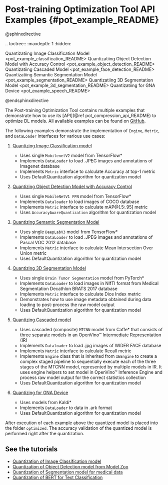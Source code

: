 # Post-training Optimization Tool API Examples {#pot_example_README}

@sphinxdirective

.. toctree::
   :maxdepth: 1
   :hidden:
   
   Quantizatiing Image Classification Model <pot_example_classification_README>
   Quantizatiing Object Detection Model with Accuracy Control  <pot_example_object_detection_README>
   Quantizatiing Cascaded Model <pot_example_face_detection_README>
   Quantizatiing Semantic Segmentation Model <pot_example_segmentation_README>
   Quantizatiing 3D Segmentation Model <pot_example_3d_segmentation_README>
   Quantizatiing for GNA Device <pot_example_speech_README>

@endsphinxdirective

The Post-training Optimization Tool contains multiple examples that demonstrate how to use its [API](@ref pot_compression_api_README) 
to optimize DL models. All available examples can be found on [GitHub](https://github.com/openvinotoolkit/openvino/tree/master/tools/pot/openvino/tools/pot/api/samples).

The following examples demonstrate the implementation of `Engine`, `Metric`, and `DataLoader` interfaces for various use cases:

1. [Quantizing Image Classification model](./classification/README.md)
    - Uses single `MobilenetV2` model from TensorFlow*
    - Implements `DataLoader` to load .JPEG images and annotations of Imagenet database
    - Implements `Metric` interface to calculate Accuracy at top-1 metric
    - Uses DefaultQuantization algorithm for quantization model

2. [Quantizing Object Detection Model with Accuracy Control](./object_detection/README.md)
    - Uses single `MobileNetV1 FPN` model from TensorFlow*
    - Implements `Dataloader` to load images of COCO database
    - Implements `Metric` interface to calculate mAP@[.5:.95] metric
    - Uses `AccuracyAwareQuantization` algorithm for quantization model

3. [Quantizing Semantic Segmentation Model](./segmentation/README.md)
    - Uses single `DeepLabV3` model from TensorFlow*
    - Implements `DataLoader` to load .JPEG images and annotations of Pascal VOC 2012 database
    - Implements `Metric` interface to calculate Mean Intersection Over Union metric
    - Uses DefaultQuantization algorithm for quantization model

4. [Quantizing 3D Segmentation Model](./3d_segmentation/README.md)
    - Uses single `Brain Tumor Segmentation` model from PyTorch*
    - Implements `DataLoader` to load images in NIfTI format from Medical Segmentation Decathlon BRATS 2017 database
    - Implements `Metric` interface to calculate Dice Index metric
    - Demonstrates how to use image metadata obtained during data loading to post-process the raw model output
    - Uses DefaultQuantization algorithm for quantization model

5. [Quantizing Cascaded model](./face_detection/README.md)
    - Uses cascaded (composite) `MTCNN` model from Caffe* that consists of three separate models in an OpenVino&trade; Intermediate Representation (IR)
    - Implements `Dataloader` to load .jpg images of WIDER FACE database
    - Implements `Metric` interface to calculate Recall metric
    - Implements `Engine` class that is inherited from `IEEngine` to create a complex staged pipeline to sequentially execute 
    each of the three stages of the MTCNN model, represented by multiple models in IR. It uses engine helpers to set model in 
    OpenVino&trade; Inference Engine and process raw model output for the correct statistics collection
    - Uses DefaultQuantization algorithm for quantization model

6. [Quantizing for GNA Device](./speech/README.md)
    - Uses models from Kaldi*
    - Implements `DataLoader` to data in .ark format
    - Uses DefaultQuantization algorithm for quantization model
   
After execution of each example above the quantized model is placed into the folder `optimized`. The accuracy validation of the quantized model is performed right after the quantization. 

## See the tutorials
* [Quantization of Image Classification model](https://github.com/openvinotoolkit/openvino_notebooks/tree/main/notebooks/301-tensorflow-training-openvino)
* [Quantization of Object Detection model from Model Zoo](https://github.com/openvinotoolkit/openvino_notebooks/tree/main/notebooks/111-detection-quantization)
* [Quantization of Segmentation model for medical data](https://github.com/openvinotoolkit/openvino_notebooks/tree/main/notebooks/110-ct-segmentation-quantize)
* [Quantization of BERT for Text Classification](https://github.com/openvinotoolkit/openvino_notebooks/tree/main/notebooks/105-language-quantize-bert)